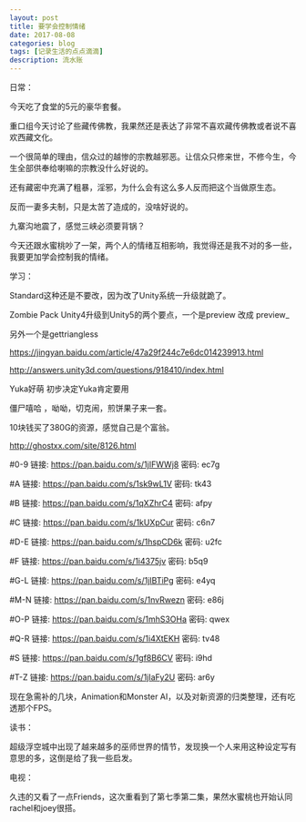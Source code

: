 ```yaml
---
layout: post
title: 要学会控制情绪
date: 2017-08-08
categories: blog
tags: [记录生活的点点滴滴]
description: 流水账
---
```


日常：

今天吃了食堂的5元的豪华套餐。

重口组今天讨论了些藏传佛教，我果然还是表达了非常不喜欢藏传佛教或者说不喜欢西藏文化。

一个很简单的理由，信众过的越惨的宗教越邪恶。让信众只修来世，不修今生，今生全部供奉给喇嘛的宗教没什么好说的。

还有藏密中充满了粗暴，淫邪，为什么会有这么多人反而把这个当做原生态。

反而一妻多夫制，只是太苦了造成的，没啥好说的。

九寨沟地震了，感觉三峡必须要背锅？

今天还跟水蜜桃吵了一架，两个人的情绪互相影响，我觉得还是我不对的多一些，我要更加学会控制我的情绪。


学习：

Standard这种还是不要改，因为改了Unity系统一升级就跪了。

Zombie Pack Unity4升级到Unity5的两个要点，一个是preview 改成 preview_

另外一个是gettriangless

https://jingyan.baidu.com/article/47a29f244c7e6dc014239913.html

http://answers.unity3d.com/questions/918410/index.html

Yuka好萌 初步决定Yuka肯定要用

僵尸嘻哈 ，呦呦，切克闹，煎饼果子来一套。

10块钱买了380G的资源，感觉自己是个富翁。

http://ghostxx.com/site/8126.html

#0-9 链接: https://pan.baidu.com/s/1jIFWWj8 密码: ec7g

#A   链接: https://pan.baidu.com/s/1sk9wL1V 密码: tk43

#B   链接: https://pan.baidu.com/s/1qXZhrC4 密码: afpy

#C   链接: https://pan.baidu.com/s/1kUXpCur 密码: c6n7

#D-E 链接: https://pan.baidu.com/s/1hspCD6k 密码: u2fc

#F   链接: https://pan.baidu.com/s/1i4375jv 密码: b5q9

#G-L 链接: https://pan.baidu.com/s/1jIBTiPg 密码: e4yq

#M-N 链接: https://pan.baidu.com/s/1nvRwezn 密码: e86j

#O-P 链接: https://pan.baidu.com/s/1mhS3OHa 密码: qwex

#Q-R 链接: https://pan.baidu.com/s/1i4XtEKH 密码: tv48

#S   链接: https://pan.baidu.com/s/1gf8B6CV 密码: i9hd

#T-Z 链接: https://pan.baidu.com/s/1jIaFy2U 密码: ar6y

现在急需补的几块，Animation和Monster AI，以及对新资源的归类整理，还有吃透那个FPS。


读书：

超级浮空城中出现了越来越多的巫师世界的情节，发现换一个人来用这种设定写有意思的多，这倒是给了我一些启发。

电视：

久违的又看了一点Friends，这次重看到了第七季第二集，果然水蜜桃也开始认同rachel和joey很搭。





